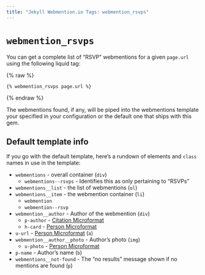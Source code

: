 ```yaml
---
title: "Jekyll Webmention.io Tags: webmention_rsvps"
---
```


# `webmention_rsvps`

You can get a complete list of “RSVP” webmentions for a given `page.url` using the following liquid tag:

{% raw %}
```liquid
{% webmention_rsvps page.url %}
```
{% endraw %}

The webmentions found, if any, will be piped into the webmentions template your specified in your configuration or the default one that ships with this gem.

## Default template info

If you go with the default template, here’s a rundown of elements and `class` names in use in the template:

* `webmentions` - overall container (`div`)
  * `webmentions--rsvps` - Identifies this as only pertaining to “RSVPs”
* `webmentions__list` - the list of webmentions (`ol`)
* `webmentions__item` - the webmention container (`li`)
  * `webmention`
  * `webmention--rsvp`
* `webmention__author` - Author of the webmention (`div`)
  * `p-author` - [Citation Microformat](http://microformats.org/wiki/h-cite)
  * `h-card` - [Person Microformat](http://microformats.org/wiki/h-card)
* `u-url` - [Person Microformat](http://microformats.org/wiki/h-card) (`a`)
* `webmention__author__photo` - Author’s photo (`img`)
  * `u-photo` - [Person Microformat](http://microformats.org/wiki/h-card)
* `p-name` - Author’s name (`b`)
* `webmentions__not-found` - The “no results” message shown if no mentions are found (`p`)